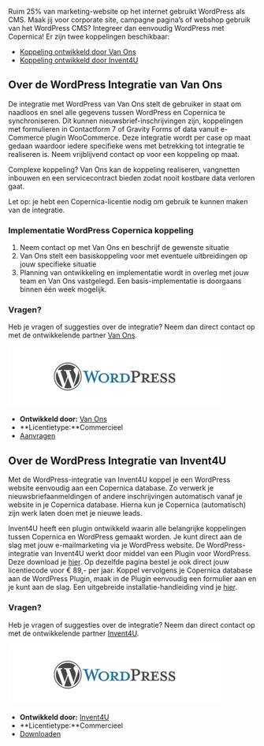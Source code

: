 Ruim 25% van marketing-website op het internet gebruikt WordPress als
CMS. Maak jij voor corporate site, campagne pagina’s of webshop gebruik
van het WordPress CMS? Integreer dan eenvoudig WordPress met Copernica!
Er zijn twee koppelingen beschikbaar:

-   [Koppeling ontwikkeld door Van Ons](#VanOns)
-   [Koppeling ontwikkeld door Invent4U](#Invent4u)

Over de WordPress Integratie van Van Ons
----------------------------------------

De integratie met WordPress van Van Ons stelt de gebruiker in staat om
naadloos en snel alle gegevens tussen WordPress en Copernica te
synchroniseren. Dit kunnen nieuwsbrief-inschrijvingen zijn, koppelingen
met formulieren in Contactform 7 of Gravity Forms of data vanuit
e-Commerce plugin WooCommerce. Deze integratie wordt per case op maat
gedaan waardoor iedere specifieke wens met betrekking tot integratie te
realiseren is. Neem vrijblijvend contact op voor een koppeling op maat.

Complexe koppeling? Van Ons kan de koppeling realiseren, vangnetten
inbouwen en een servicecontract bieden zodat nooit kostbare data
verloren gaat.

Let op: je hebt een Copernica-licentie nodig om gebruik te kunnen maken
van de integratie.

### Implementatie WordPress Copernica koppeling

1.  Neem contact op met Van Ons en beschrijf de gewenste situatie
2.  Van Ons stelt een basiskoppeling voor met eventuele uitbreidingen op
    jouw specifieke situatie
3.  Planning van ontwikkeling en implementatie wordt in overleg met jouw
    team en Van Ons vastgelegd. Een basis-implementatie is doorgaans
    binnen één week mogelijk.

### Vragen?

Heb je vragen of suggesties over de integratie? Neem dan direct contact
op met de ontwikkelende partner [Van
Ons](mailto:info@van-ons.nl?SUBJECT=Aanvraag%20Wordpress-Copernica%20integratie).

![Wordpress](../images/wordpress-integration.png)

-   **Ontwikkeld door:** [Van Ons](http://www.van-ons.nl/ "Van Ons")
-   **Licentietype:**Commercieel
-   [Aanvragen](mailto:info@van-ons.nl?SUBJECT=Aanvraag%20Wordpress-Copernica%20integratie)

Over de WordPress Integratie van Invent4U
-----------------------------------------

Met de WordPress-integratie van Invent4U koppel je een WordPress website
eenvoudig aan een Copernica database. Zo verwerk je
nieuwsbriefaanmeldingen of andere inschrijvingen automatisch vanaf je
website in je Copernica database. Hierna kun je Copernica (automatisch)
zijn werk laten doen met je nieuwe leads.

Invent4U heeft een plugin ontwikkeld waarin alle belangrijke koppelingen
tussen Copernica en WordPress gemaakt worden. Je kunt direct aan de slag
met jouw e-mailmarketing via je WordPress website. De
WordPress-integratie van Invent4U werkt door middel van een Plugin voor
WordPress. Deze download je
[hier](https://invent4u.nl/producten/copernica-koppelen-aan-wordpress/ "Download WordPress-integratie").
Op dezelfde pagina bestel je ook direct jouw licentiecode voor € 89,-
per jaar. Koppel vervolgens je Copernica database aan de WordPress
Plugin, maak in de Plugin eenvoudig een formulier aan en je kunt aan de
slag. Een uitgebreide installatie-handleiding vind je
[hier](https://invent4u.nl/wp-content/uploads/2016/06/Invent4U_Handleiding-Copernica-WordPress.pdf "Download WordPress-handleiding").

### Vragen?

Heb je vragen of suggesties over de integratie? Neem dan direct contact
op met de ontwikkelende partner
[Invent4U](mailto:info@invent4u.nl?SUBJECT=Aanvraag%20Wordpress-Copernica%20integratie).

![Wordpress](../images/wordpress-integration.png)

-   **Ontwikkeld door:** [Invent4U](http://www.Invent4u.nl/ "Invent4u")
-   **Licentietype:**Commercieel
-   [Downloaden](https://invent4u.nl/producten/copernica-koppelen-aan-wordpress/)


